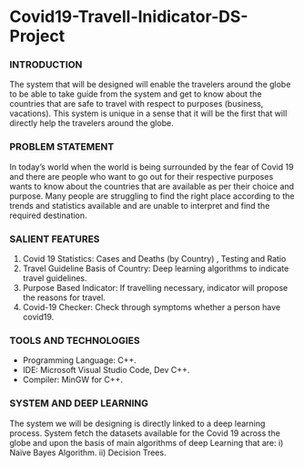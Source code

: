 # Covid19-Travell-Inidicator-DS-Project

### INTRODUCTION
The system that will be designed will enable the travelers around the globe to be able to take guide from the system and get to know about the countries that are safe to travel with respect to purposes (business, vacations). This system is unique in a sense that it will be the first that will directly help the travelers around the globe.

### PROBLEM STATEMENT
In today’s world when the world is being surrounded by the fear of Covid 19 and there are people who want to go out for their respective purposes wants to know about the countries that are available as per their choice and purpose. Many people are struggling to find the right place according to the trends and statistics available and are unable to interpret and find the required destination.

### SALIENT FEATURES
1. Covid 19 Statistics: Cases and Deaths (by Country) , Testing and Ratio
2. Travel Guideline Basis of Country: Deep learning algorithms to indicate travel guidelines.
3. Purpose Based Indicator: If travelling necessary, indicator will propose the reasons for travel.
4. Covid-19 Checker: Check through symptoms whether a person have covid19.

### TOOLS AND TECHNOLOGIES
* Programming Language: C++.
* IDE: Microsoft Visual Studio Code, Dev C++.
* Compiler: MinGW for C++.

### SYSTEM AND DEEP LEARNING
The system we will be designing is directly linked to a deep learning process. System fetch the datasets available for the Covid 19 across the globe and upon the basis of main algorithms of deep Learning that are:
i) Naïve Bayes Algorithm.
ii) Decision Trees.
